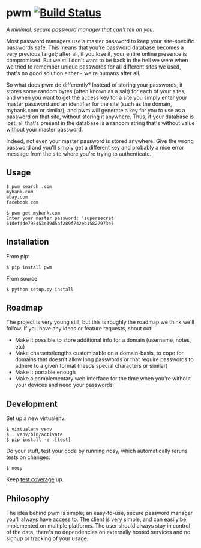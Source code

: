 pwm [![Build Status](https://travis-ci.org/thusoy/pwm.png?branch=master)](https://travis-ci.org/thusoy/pwm)
===

*A minimal, secure password manager that can't tell on you.*

Most password managers use a master password to keep your site-specific passwords safe. This means that you're password database becomes a very precious target; after all, if you lose it, your entire online presence is compromised. But we still don't want to be back in the hell we were when we tried to remember unique passwords for all different sites we used, that's no good solution either - we're humans after all.

So what does pwm do differently? Instead of storing your passwords, it stores some random bytes (often known as a salt) for each of your sites, and when you want to get the access key for a site you simply enter your master password and an identifier for the site (such as the domain, mybank.com or similar), and pwm will generate a key for you to use as a password on that site, without storing it anywhere. Thus, if your database is lost, all that's present in the database is a random string that's without value without your master password.

Indeed, not even your master password is stored anywhere. Give the wrong password and you'll simply get a different key and probably a nice error message from the site where you're trying to authenticate. 

Usage
-----

    $ pwm search .com
    mybank.com
    ebay.com
    facebook.com

    $ pwm get mybank.com
    Enter your master password: 'supersecret'
    61def4de798453e39d5af289f742eb15827973e7


Installation
------------

From pip:

    $ pip install pwm

From source:

    $ python setup.py install


Roadmap
-------

The project is very young still, but this is roughly the roadmap we think we'll follow. If you have any ideas or feature requests, shout out!

* Make it possible to store additional info for a domain (username, notes, etc)
* Make charsets/lengths customizable on a domain-basis, to cope for domains that doesn't allow long passwords or that require passwords to adhere to a given format (needs special characters or similar)
* Make it portable enough
* Make a complementary web interface for the time when you're without your devices and need your passwords


Development
-----------

Set up a new virtualenv:

    $ virtualenv venv
    $ . venv/bin/activate
    $ pip install -e .[test]

Do your stuff, test your code by running nosy, which automatically reruns tests on changes:

    $ nosy

Keep [test coverage](http://thusoy.github.io/pwm/) up.

Philosophy
----------

The idea behind pwm is simple; an easy-to-use, secure password manager you'll always have access to. The client is very simple, and can easily be implemented on multiple platforms. The user should always stay in control of the data, there's no dependencies on externally hosted services and no signup or tracking of your usage.
